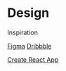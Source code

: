 # Design
Inspiration

[Figma](https://www.figma.com/)
[Dribbble](https://dribbble.com/)

[Create React App](https://create-react-app.dev/)
